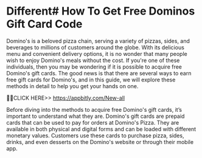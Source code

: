 # Different# How To Get Free Dominos Gift Card Code

Domino's is a beloved pizza chain, serving a variety of pizzas, sides, and beverages to millions of customers around the globe. With its delicious menu and convenient delivery options, it is no wonder that many people wish to enjoy Domino's meals without the cost. If you're one of these individuals, then you may be wondering if it is possible to acquire free Domino's gift cards. The good news is that there are several ways to earn free gift cards for Domino's, and in this guide, we will explore these methods in detail to help you get your hands on one.

🎁🎁CLICK HERE>> https://appbitly.com/New-all


Before diving into the methods to acquire free Domino's gift cards, it’s important to understand what they are. Domino's gift cards are prepaid cards that can be used to pay for orders at Domino's Pizza. They are available in both physical and digital forms and can be loaded with different monetary values. Customers use these cards to purchase pizza, sides, drinks, and even desserts on the Domino's website or through their mobile app.

